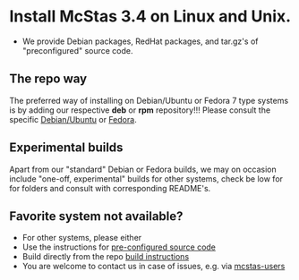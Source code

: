 # Install McStas 3.4 on Linux and Unix.

* We provide Debian packages, RedHat packages, and tar.gz's of "preconfigured" source code.

## The repo way
The preferred way of installing on Debian/Ubuntu or Fedora
7 type systems is by adding our respective **deb** or **rpm** repository!!! Please consult the
specific [Debian/Ubuntu](debian/README.md) or  [Fedora](fedora/README.md).

## Experimental builds
Apart from our "standard" Debian or Fedora builds, we may on occasion include "one-off, experimental" builds for other systems, check be low for for folders and consult with corresponding README's.

## Favorite system not available?
* For other systems, please either
 * Use the instructions for
 [pre-configured source code](src/README.md)
 * Build directly from the repo [build instructions](https://github.com/McStasMcXtrace/McCode/wiki/Building-McStas-McXtrace)
 * You are welcome to contact us in case of issues, e.g. via [mcstas-users](mailto:mcstas-users@mcstas.org)
